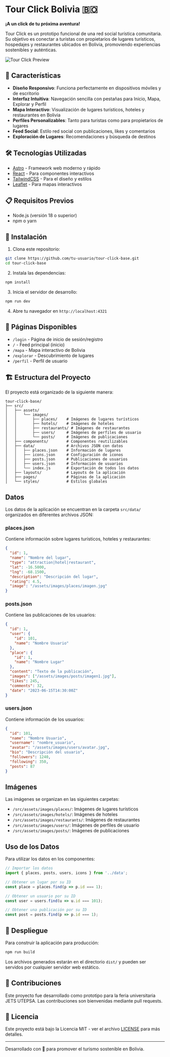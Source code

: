 # Tour Click Bolivia 🇧🇴

**¡A un click de tu próxima aventura!**

Tour Click es un prototipo funcional de una red social turística comunitaria. Su objetivo es conectar a turistas con propietarios de lugares turísticos, hospedajes y restaurantes ubicados en Bolivia, promoviendo experiencias sostenibles y auténticas.

![Tour Click Preview](https://i.imgur.com/example.jpg)

## 🚀 Características

- **Diseño Responsivo**: Funciona perfectamente en dispositivos móviles y de escritorio
- **Interfaz Intuitiva**: Navegación sencilla con pestañas para Inicio, Mapa, Explorar y Perfil
- **Mapa Interactivo**: Visualización de lugares turísticos, hoteles y restaurantes en Bolivia
- **Perfiles Personalizables**: Tanto para turistas como para propietarios de lugares
- **Feed Social**: Estilo red social con publicaciones, likes y comentarios
- **Exploración de Lugares**: Recomendaciones y búsqueda de destinos

## 🛠️ Tecnologías Utilizadas

- [Astro](https://astro.build/) - Framework web moderno y rápido
- [React](https://reactjs.org/) - Para componentes interactivos
- [TailwindCSS](https://tailwindcss.com/) - Para el diseño y estilos
- [Leaflet](https://leafletjs.com/) - Para mapas interactivos

## 📋 Requisitos Previos

- Node.js (versión 18 o superior)
- npm o yarn

## 🔧 Instalación

1. Clona este repositorio:
```bash
git clone https://github.com/tu-usuario/tour-click-base.git
cd tour-click-base
```

2. Instala las dependencias:
```bash
npm install
```

3. Inicia el servidor de desarrollo:
```bash
npm run dev
```

4. Abre tu navegador en `http://localhost:4321`

## 📱 Páginas Disponibles

- `/login` - Página de inicio de sesión/registro
- `/` - Feed principal (inicio)
- `/mapa` - Mapa interactivo de Bolivia
- `/explorar` - Descubrimiento de lugares
- `/perfil` - Perfil de usuario

## 🏗️ Estructura del Proyecto

El proyecto está organizado de la siguiente manera:

```
tour-click-base/
├── src/
│   ├── assets/
│   │   └── images/
│   │       ├── places/    # Imágenes de lugares turísticos
│   │       ├── hotels/    # Imágenes de hoteles
│   │       ├── restaurants/ # Imágenes de restaurantes
│   │       ├── users/     # Imágenes de perfiles de usuario
│   │       └── posts/     # Imágenes de publicaciones
│   ├── components/        # Componentes reutilizables
│   ├── data/              # Archivos JSON con datos
│   │   ├── places.json    # Información de lugares
│   │   ├── icons.json     # Configuración de iconos
│   │   ├── posts.json     # Publicaciones de usuarios
│   │   ├── users.json     # Información de usuarios
│   │   └── index.js       # Exportación de todos los datos
│   ├── layouts/           # Layouts de la aplicación
│   ├── pages/             # Páginas de la aplicación
│   └── styles/            # Estilos globales
```

## Datos

Los datos de la aplicación se encuentran en la carpeta `src/data/` organizados en diferentes archivos JSON:

### places.json

Contiene información sobre lugares turísticos, hoteles y restaurantes:

```json
{
  "id": 1,
  "name": "Nombre del lugar",
  "type": "attraction|hotel|restaurant",
  "lat": -16.5000,
  "lng": -68.1500,
  "description": "Descripción del lugar",
  "rating": 4.5,
  "image": "/assets/images/places/imagen.jpg"
}
```

### posts.json

Contiene las publicaciones de los usuarios:

```json
{
  "id": 1,
  "user": {
    "id": 101,
    "name": "Nombre Usuario"
  },
  "place": {
    "id": 1,
    "name": "Nombre Lugar"
  },
  "content": "Texto de la publicación",
  "images": ["/assets/images/posts/imagen1.jpg"],
  "likes": 245,
  "comments": 32,
  "date": "2023-06-15T14:30:00Z"
}
```

### users.json

Contiene información de los usuarios:

```json
{
  "id": 101,
  "name": "Nombre Usuario",
  "username": "nombre_usuario",
  "avatar": "/assets/images/users/avatar.jpg",
  "bio": "Descripción del usuario",
  "followers": 1240,
  "following": 350,
  "posts": 87
}
```

## Imágenes

Las imágenes se organizan en las siguientes carpetas:

- `/src/assets/images/places/`: Imágenes de lugares turísticos
- `/src/assets/images/hotels/`: Imágenes de hoteles
- `/src/assets/images/restaurants/`: Imágenes de restaurantes
- `/src/assets/images/users/`: Imágenes de perfiles de usuario
- `/src/assets/images/posts/`: Imágenes de publicaciones

## Uso de los Datos

Para utilizar los datos en los componentes:

```js
// Importar los datos
import { places, posts, users, icons } from '../data';

// Obtener un lugar por su ID
const place = places.find(p => p.id === 1);

// Obtener un usuario por su ID
const user = users.find(u => u.id === 101);

// Obtener una publicación por su ID
const post = posts.find(p => p.id === 1);
```

## 🚀 Despliegue

Para construir la aplicación para producción:

```bash
npm run build
```

Los archivos generados estarán en el directorio `dist/` y pueden ser servidos por cualquier servidor web estático.

## 👥 Contribuciones

Este proyecto fue desarrollado como prototipo para la feria universitaria JETS UTEPSA. Las contribuciones son bienvenidas mediante pull requests.

## 📄 Licencia

Este proyecto está bajo la Licencia MIT - ver el archivo [LICENSE](LICENSE) para más detalles.

---

Desarrollado con 💚 para promover el turismo sostenible en Bolivia.
